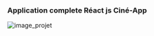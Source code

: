 ### Application complete Réact js Ciné-App

![image_projet](https://coachtestprep.s3.amazonaws.com/direct-uploads/user-173722/d896cd7e-5c67-4746-b95f-c023a6653961/maquette.png)
